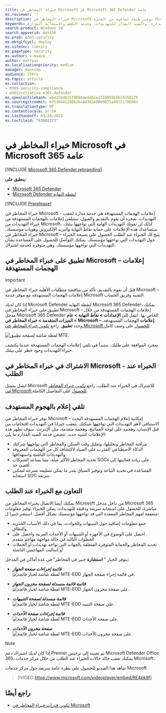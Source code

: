 ```yaml
---
title: خبراء المخاطر في Microsoft في Microsoft 365 Defender عامة
ms.reviewer: ''
description: خبراء المخاطر في Microsoft توفير طبقة إضافية من الخبرة Microsoft 365 Defender.
keywords: خدمة تعقب المخاطر المدارة، والصيد المدار للتهديدات، وخدمة الكشف والاستجابة المدارة (MDR)، و MTE، خبراء المخاطر في Microsoft
search.product: Windows 10
search.appverid: met150
ms.prod: m365-security
ms.mktglfcycl: deploy
ms.sitesec: library
ms.pagetype: security
ms.author: v-maave
author: martyav
ms.localizationpriority: medium
manager: dansimp
audience: ITPro
ms.topic: article
ms.collection:
- M365-security-compliance
- m365initiative-m365-defender
ms.openlocfilehash: ebe155d825f9096ded4b1e1f18955b5b24350175
ms.sourcegitcommit: b3530441288b2bc44342e00e9025a49721796903
ms.translationtype: MT
ms.contentlocale: ar-SA
ms.lasthandoff: 03/20/2022
ms.locfileid: "63682273"
---
```

# <a name="microsoft-threat-experts-in-microsoft-365-overview"></a>خبراء المخاطر في Microsoft في Microsoft 365 عامة

[!INCLUDE [Microsoft 365 Defender rebranding](../includes/microsoft-defender.md)]

**ينطبق على:**

- [Microsoft 365 Defender](https://go.microsoft.com/fwlink/?linkid=2118804)
- [Microsoft Defender لنقطة النهاية](https://go.microsoft.com/fwlink/p/?linkid=2154037)

[!INCLUDE [Prerelease](../includes/prerelease.md)]

خبراء المخاطر في Microsoft - إعلامات الهجمات المستهدفة هي خدمة مدارة لتعقب التهديدات. بمجرد أن تقوم بالتقديم والقبول، ستتلقى إعلامات بالهجمات المستهدفة من خبراء التهديدات من Microsoft، لذلك لن تفوتك التهديدات الهامة التي تواجهها بيئتك. ستساعدك هذه الإعلامات على حماية نقاط النهاية والبريد الإلكتروني وهويات مؤسستك.
خبراء المخاطر في Microsoft – يتيح لك الخبراء عند الطلب الحصول على نصيحة الخبراء حول التهديدات التي تواجهها مؤسستك. يمكنك التواصل للحصول على المساعدة بشأن التهديدات التي تواجهها مؤسستك. وهي متوفرة كخدمة اشتراك.

## <a name="apply-for-microsoft-threat-experts--targeted-attack-notifications"></a>تطبيق على خبراء المخاطر في Microsoft – إعلامات الهجمات المستهدفة

> [!IMPORTANT]
> قبل أن تقوم بالتقديم، تأكد من مناقشة متطلبات الأهلية خبراء المخاطر في Microsoft – إعلامات الهجمات المستهدفة مع موفر خدمة Microsoft التقنية وفريق الحساب.

إذا كان لديك Microsoft Defender لنقطة النهاية Microsoft 365 Defender، يمكنك تطبيق على خبراء المخاطر في Microsoft – إعلامات الهجمات المستهدفة من خلال مدخل Microsoft 365 Defender الخاص بها. انتقل إلى **الإعدادات > نقاط النهاية > عام > الميزات المتقدمة > خبراء المخاطر في Microsoft – إعلامات** الهجمات المستهدفة، وحدد **تطبيق**. راجع [تكوين خبراء المخاطر في Microsoft للحصول](./configure-microsoft-threat-experts.md) على وصف كامل.

![لقطة شاشة لصفحة تطبيق MTE.](../../media/mte/mte-collaboratewithmte.png)

بمجرد الموافقة على طلبك، ستبدأ في تلقي إعلامات الهجمات المستهدفة عندما يكتشف خبراء التهديدات وجود خطر على بيئتك.

## <a name="subscribe-to-microsoft-threat-experts---experts-on-demand"></a>الاشتراك في خبراء المخاطر في Microsoft - الخبراء عند الطلب

اتصل بممثل Microsoft للاشتراك في الخبراء عند الطلب.  راجع [تكوين خبراء المخاطر في Microsoft للحصول](./configure-microsoft-threat-experts.md) على التفاصيل الكاملة.

## <a name="receive-targeted-attack-notification"></a>تلقي إعلام بالهجوم المستهدف

توفر خبراء المخاطر في Microsoft – إمكانية إعلام الهجمات المستهدفة البحث الاستباقي لأهم التهديدات التي تواجهها شبكتك. يتعقب خبرانا في التهديدات اقتحامات من قبل الإنسان، وهجمة على لوحة المفاتيح، وهجمة متقدمة، مثل الإنترنت. سوف تظهر هذه الإعلامات كتنبيه جديد. تتضمن خدمة الصيد المدارة ما يلي:

- مراقبة المخاطر وتحليلها، وتقليل وقت السكن والمخاطر التي تواجهها شركتك
- الذكاء الاصطناعي المدرب على الصياد لاكتشاف كل من الهجمات المعروفة والتهديدات الناشئة واستهدافها
- تحديد المخاطر الأكثر صلة، مما يساعد الشركات SOCs على زيادة فعاليتها إلى أقصى حد
- المساعدة في تحديد التباعد وتوفير السياق بقدر ما يمكن تسليمه بسرعة لتمكين استجابة SOC سريعة.

## <a name="collaborate-with-experts-on-demand"></a>التعاون مع الخبراء عند الطلب

يمكنك أيضا الاتصال بخبراء المخاطر من Microsoft من داخل مدخل Microsoft 365 مباشرة، للحصول على استجابة سريعة ودقيقة للتهديدات.  يمكن للخبراء توفير معلومات متعمقة لفهم المخاطر المعقدة التي قد تواجهها مؤسستك بشكل أفضل.  استشر خبيرا ل:

- جمع معلومات إضافية حول التنبيهات والحوادث، بما في ذلك الأسباب الجذرية والنطاق
- احصل على الوضوح في الأجهزة أو التنبيهات أو الأحداث المريبة واحصل على الخطوات التالية في حالة مواجهة مهاجم متقدم
- تحديد المخاطر والحماية المتوفرة المتعلقة بالجهات التي تواجه تهديدات أو الحملات أو أساليب المهاجمين الناشئة

يتوفر الخيار " **استشارة** خبير في المخاطر" في عدة أماكن في المدخل:

- <i>**قائمة إجراءات صفحة الجهاز**</i><BR>
![لقطة شاشة لخيار قائمة MTE-EOD في قائمة إجراء صفحة الجهاز.](../../media/mte/device-actions-mte-highlighted.png)

- <i>**قائمة قائمة منسدلة لصفحة مخزون الجهاز**</i><BR>
![لقطة شاشة لخيار قائمة MTE-EOD على صفحة مخزون الجهاز.](../../media/mte/device-inventory-mte-highlighted.png)

- <i>**قائمة منسدلة لصفحة التنبيهات**</i><BR>
![لقطة شاشة لخيار قائمة MTE-EOD على صفحة التنبيه.](../../media/mte/alerts-actions-mte-highlighted.png)

- <i>**قائمة إجراءات صفحة الأحداث**</i><BR>
![لقطة شاشة لخيار قائمة MTE-EOD على صفحة الأحداث.](../../media/mte/incidents-action-mte-highlighted.png)

- <i>**صفحة مخزون الأحداث**</i><BR>
![لقطة شاشة لخيار قائمة MTE-EOD على صفحة مخزون الأحداث.](../../media/mte/incidents-inventory-mte-highlighted.png)

> [!NOTE]
> إذا كان لديك اشتراك دعم Premier تم تعيينه إلى ترخيص Microsoft Defender Office 365، يمكنك تعقب حالة حالات الخبراء عند الطلب من خلال مركز خدمات Microsoft.

شاهد هذا الفيديو للحصول على نظرة عامة سريعة حول مركز خدمات Microsoft.

> [!VIDEO https://www.microsoft.com/videoplayer/embed/RE4pk9f]

## <a name="see-also"></a>راجع أيضًا

- [تكوين قدرات خبراء المخاطر في Microsoft](./configure-microsoft-threat-experts.md)
